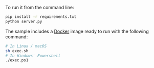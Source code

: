 To run it from the command line:

```bash
pip install -r requirements.txt 
python server.py
```

The sample includes a <a href="https://www.docker.com" target="_blank">Docker</a> image ready to run with the following command:

```bash
# In Linux / macOS
sh exec.sh
# In Windows' Powershell
./exec.ps1
```